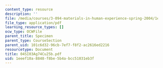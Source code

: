 ```yaml
---
content_type: resource
description: ''
file: /media/courses/3-094-materials-in-human-experience-spring-2004/1eeef10a8848f8be5b4abcc51031eb3f_04SI03Ag74Cu25b.pdf
file_type: application/pdf
learning_resource_types: []
ocw_type: OCWFile
parent_title: Specimen
parent_type: CourseSection
parent_uid: 101c6d32-96cb-7ef7-f8f2-ac2616ed2216
resourcetype: Document
title: 04SI03Ag74Cu25b.pdf
uid: 1eeef10a-8848-f8be-5b4a-bcc51031eb3f
---
```

